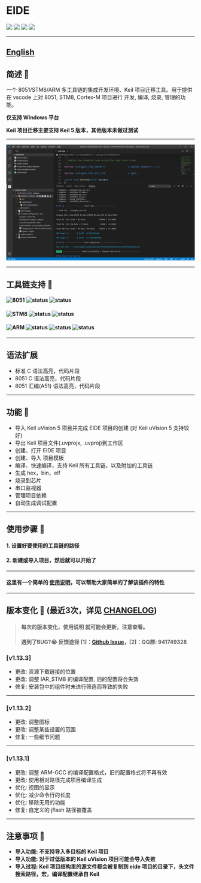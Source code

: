 # EIDE

[![](https://vsmarketplacebadge.apphb.com/version/cl.eide.svg)](https://marketplace.visualstudio.com/items?itemName=CL.eide) [![](https://vsmarketplacebadge.apphb.com/installs/cl.eide.svg)](https://marketplace.visualstudio.com/items?itemName=CL.eide) [![](https://vsmarketplacebadge.apphb.com/downloads/cl.eide.svg)](https://marketplace.visualstudio.com/items?itemName=CL.eide) [![](https://vsmarketplacebadge.apphb.com/rating/cl.eide.svg)](https://marketplace.visualstudio.com/items?itemName=CL.eide)

***

## [English](./README_EN.md)

## 简述 📑

一个 8051/STM8/ARM 多工具链的集成开发环境、Keil 项目迁移工具。用于提供在 vscode 上对 8051, STM8, Cortex-M 项目进行 开发, 编译, 烧录, 管理的功能。

**仅支持 Windows 平台**

**Keil 项目迁移主要支持 Keil 5 版本，其他版本未做过测试**

***

![preview](./res/preview/show.png)

***

## 工具链支持 🔨

#### ![8051](https://img.shields.io/badge/-8051_:-grey.svg) ![status](https://img.shields.io/badge/Keil_C51-✔-brightgreen.svg) ![status](https://img.shields.io/badge/SDCC-✔-brightgreen.svg)

#### ![STM8](https://img.shields.io/badge/-STM8_:-grey.svg) ![status](https://img.shields.io/badge/IAR_STM8-✔-brightgreen.svg) ![status](https://img.shields.io/badge/SDCC-✔-brightgreen.svg)

#### ![ARM](https://img.shields.io/badge/-ARM_:-grey.svg) ![status](https://img.shields.io/badge/ARMCC_V5-✔-brightgreen.svg) ![status](https://img.shields.io/badge/ARMCC_V6-✔-brightgreen.svg) ![status](https://img.shields.io/badge/ARM_GCC-✔-brightgreen.svg)


***

## 语法扩展

* 标准 C 语法高亮，代码片段
* 8051 C 语法高亮，代码片段
* 8051 汇编(A51) 语法高亮，代码片段

***

## 功能 🎉

* 导入 Keil uVision 5 项目并完成 EIDE 项目的创建 (对 Keil uVision 5 支持较好)
* 导出 Keil 项目文件(.uvprojx, .uvproj)到工作区
* 创建、打开 EIDE 项目
* 创建、导入 项目模板
* 编译、快速编译，支持 Keil 所有工具链，以及附加的工具链
* 生成 hex，bin，elf
* 烧录到芯片
* 串口监视器
* 管理项目依赖
* 自动生成调试配置

***

## 使用步骤 📖

#### 1. 设置好要使用的工具链的路径

#### 2. 新建或导入项目，然后就可以开始了

***

#### 这里有一个简单的 [使用说明](https://blog.csdn.net/qq_40833810/category_9688932.html)，可以帮助大家简单的了解该插件的特性

***

## 版本变化 🔔 (最近3次，详见 [CHANGELOG](./CHANGELOG.md))

> #### 每次的版本变化，使用说明 就可能会更新，注意查看。
> #### 遇到了BUG?😭 反馈途径 [1]：[Github Issue](https://github.com/github0null/eide/issues)，[2]：QQ群: **941749328**

### [v1.13.3]
- 更改: 资源下载链接的位置
- 更改: 调整 IAR_STM8 的编译配置, 旧的配置将会失效
- 修复: 安装包中的组件时未进行筛选而导致的失败
***

### [v1.13.2]
- 更改: 调整图标
- 更改: 调整某些设置的范围
- 修复: 一些细节问题
***

### [v1.13.1]
- 更改: 调整 ARM-GCC 的编译配置格式，旧的配置格式将不再有效
- 更改: 使用相对路径完成项目编译生成
- 优化: 视图的显示
- 优化: 减少命令行的长度
- 优化: 移除无用的功能
- 修复: 自定义的 jflash 路径被覆盖
***

## 注意事项 🚩
  + **导入功能: 不支持导入多目标的 Keil 项目**
  + **导入功能: 对于过低版本的 Keil uVision 项目可能会导入失败**
  + **导入过程: Keil 项目结构里的源文件都会被复制到 eide 项目的目录下，头文件搜索路径，宏，编译配置继承自 Keil**
